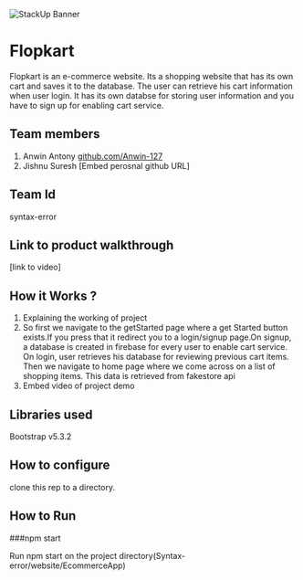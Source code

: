 ![StackUp Banner]([https://tinkerhub.frappe.cloud/files/stackup%20banner.jpeg])
# Flopkart
Flopkart is an e-commerce website. Its a shopping website that has its own cart and saves it to the database. The user can retrieve his cart information when user login. It has its own databse for storing user information and you have to sign up for enabling cart service.
## Team members
1. Anwin Antony [github.com/Anwin-127](https://github.com/Anwin-127)
2. Jishnu Suresh [Embed perosnal github URL]
## Team Id
syntax-error
## Link to product walkthrough
[link to video]
## How it Works ?
1. Explaining the working of project
2. So first we navigate to the getStarted page where a get Started button exists.If you press that it redirect you to a login/signup page.On signup, a database is created in firebase for every user to enable cart service. On login, user retrieves his database for reviewing previous cart items. Then we navigate to home page where we come across on a list of shopping items. This data is retrieved from fakestore api
3. Embed video of project demo
## Libraries used
Bootstrap v5.3.2
## How to configure
clone this rep to a directory.
## How to Run
###npm start

Run npm start on the project directory(Syntax-error/website/EcommerceApp)
